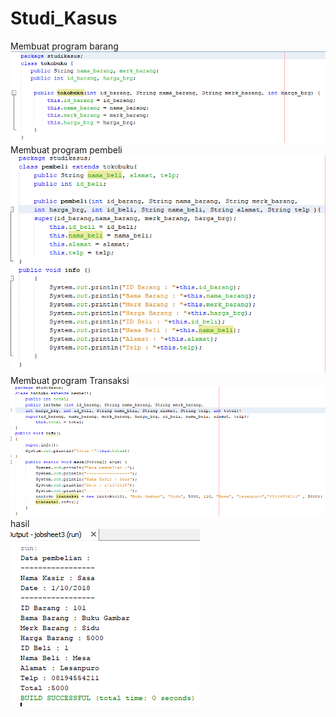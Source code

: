 # Studi_Kasus
Membuat program barang<br>
![alt text](https://github.com/mesati/Studi_Kasus/blob/master/1.PNG)<br>
Membuat program pembeli<br>
![alt text](https://github.com/mesati/Studi_Kasus/blob/master/2.PNG)<br>
Membuat program Transaksi<br>
![alt text](https://github.com/mesati/Studi_Kasus/blob/master/3.PNG)<br>
hasil<br>
![alt text](https://github.com/mesati/Studi_Kasus/blob/master/hasil.PNG)<br>
